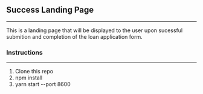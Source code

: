 ## Success Landing Page
________________________________________________________________________________________________________________________________________

This is a landing page that will be displayed to the user upon sucessful submition and completion of the loan application form.




### Instructions
________________________________________________________________________________________________________________________________________

1. Clone this repo
1. npm install
1. yarn start --port 8600
